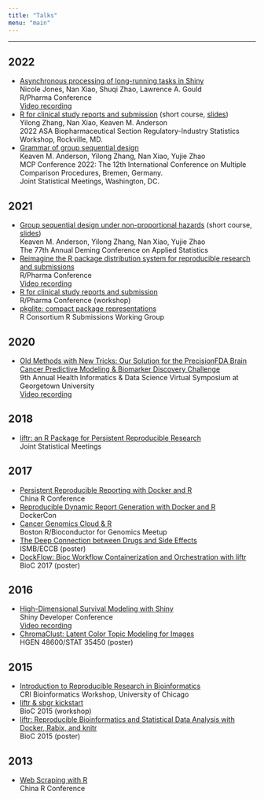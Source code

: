 ```yaml
---
title: "Talks"
menu: "main"
---
```


*  *  *  *

## 2022

- [Asynchronous processing of long-running tasks in Shiny](https://rinpharma.com/publication/rinpharma_291/)\
  Nicole Jones, Nan Xiao, Shuqi Zhao, Lawrence A. Gould\
  R/Pharma Conference\
  [Video recording](https://www.youtube.com/watch?v=G1JVt0m9qOo)
- [R for clinical study reports and submission](https://ww2.amstat.org/meetings/biop/2022/shortcourses.cfm) (short course, [slides](https://r4csr.org/slides/fda-workshop-slides.html))\
  Yilong Zhang, Nan Xiao, Keaven M. Anderson\
  2022 ASA Biopharmaceutical Section Regulatory-Industry Statistics Workshop, Rockville, MD.
- [Grammar of group sequential design](https://keaven.github.io/talks/grammar-of-gsd-bremen/)\
  Keaven M. Anderson, Yilong Zhang, Nan Xiao, Yujie Zhao\
  MCP Conference 2022: The 12th International Conference on Multiple Comparison Procedures, Bremen, Germany.\
  Joint Statistical Meetings, Washington, DC.

## 2021

- [Group sequential design under non-proportional hazards](https://keaven.github.io/gsd-deming/) (short course, [slides](https://keaven.github.io/gsd-deming/slides/))\
  Keaven M. Anderson, Yilong Zhang, Nan Xiao, Yujie Zhao\
  The 77th Annual Deming Conference on Applied Statistics
- [Reimagine the R package distribution system for reproducible research and submissions](https://nanx.me/talks/reimagine-rpkgs/)\
  R/Pharma Conference\
  [Video recording](https://www.youtube.com/watch?v=uqe8mFvOjUA)
- [R for clinical study reports and submission](https://r4csr.org/)\
  R/Pharma Conference (workshop)
- [pkglite: compact package representations](https://nanx.me/talks/pkglite-r-consortium/)\
  R Consortium R Submissions Working Group

## 2020

- [Old Methods with New Tricks: Our Solution for the PrecisionFDA Brain Cancer Predictive Modeling & Biomarker Discovery Challenge](https://nanx.me/talks/icbi-symposium-precisionfda-nanxiao.pdf)\
  9th Annual Health Informatics & Data Science Virtual Symposium at Georgetown University\
  [Video recording](https://vimeo.com/645442190)

## 2018

- [liftr: an R Package for Persistent Reproducible Research](https://nanx.me/talks/jsm2018-liftr-nanxiao.pdf)\
  Joint Statistical Meetings

## 2017

- [Persistent Reproducible Reporting with Docker and R](https://nanx.me/talks/chinar2017-liftr-nanxiao.pdf)\
  China R Conference
- [Reproducible Dynamic Report Generation with Docker and R](https://nanx.me/talks/dockercon2017-liftr-nanxiao.pdf)\
  DockerCon
- [Cancer Genomics Cloud & R](https://nanx.me/talks/bioc-meetup-cgc-170112.pdf)\
  Boston R/Bioconductor for Genomics Meetup
- [The Deep Connection between Drugs and Side Effects](https://nanx.me/posters/deep-drug-adr-poster-iscb.pdf)\
  ISMB/ECCB (poster)
- [DockFlow: Bioc Workflow Containerization and Orchestration with liftr](https://nanx.me/posters/dockflow-poster-bioc2017.pdf)\
  BioC 2017 (poster)

## 2016

- [High-Dimensional Survival Modeling with Shiny](https://nanx.me/talks/shinydevcon2016-lightning-nanxiao.pdf)\
  Shiny Developer Conference\
  [Video recording](https://www.rstudio.com/resources/shiny-dev-con/survival-modeling/)
- [ChromaClust: Latent Color Topic Modeling for Images](https://nanx.me/posters/chromaclust-poster-hg48600.pdf)\
  HGEN 48600/STAT 35450 (poster)

## 2015

- [Introduction to Reproducible Research in Bioinformatics](https://nanx.me/talks/cri2015-reproducible-research-nanxiao.pdf)\
  CRI Bioinformatics Workshop, University of Chicago
- [liftr & sbgr kickstart](https://www.bioconductor.org/help/course-materials/2015/BioC2015/bioc2015-workshop-nanxiao.pdf)\
  BioC 2015 (workshop)
- [liftr: Reproducible Bioinformatics and Statistical Data Analysis with Docker, Rabix, and knitr](https://nanx.me/posters/liftr-poster-bioc2015.pdf)\
  BioC 2015 (poster)

## 2013

- [Web Scraping with R](https://nanx.me/talks/web-scraping-with-r-nanxiao.pdf)\
  China R Conference
